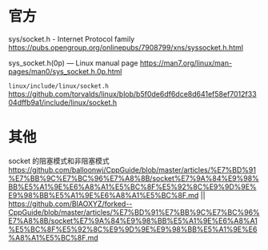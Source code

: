 
# 官方

sys/socket.h - Internet Protocol family https://pubs.opengroup.org/onlinepubs/7908799/xns/syssocket.h.html

sys_socket.h(0p) — Linux manual page https://man7.org/linux/man-pages/man0/sys_socket.h.0p.html

`linux/include/linux/socket.h` https://github.com/torvalds/linux/blob/b5f0de6df6dce8d641ef58ef7012f3304dffb9a1/include/linux/socket.h

# 其他

socket 的阻塞模式和非阻塞模式 https://github.com/balloonwj/CppGuide/blob/master/articles/%E7%BD%91%E7%BB%9C%E7%BC%96%E7%A8%8B/socket%E7%9A%84%E9%98%BB%E5%A1%9E%E6%A8%A1%E5%BC%8F%E5%92%8C%E9%9D%9E%E9%98%BB%E5%A1%9E%E6%A8%A1%E5%BC%8F.md || https://github.com/BIAOXYZ/forked--CppGuide/blob/master/articles/%E7%BD%91%E7%BB%9C%E7%BC%96%E7%A8%8B/socket%E7%9A%84%E9%98%BB%E5%A1%9E%E6%A8%A1%E5%BC%8F%E5%92%8C%E9%9D%9E%E9%98%BB%E5%A1%9E%E6%A8%A1%E5%BC%8F.md
